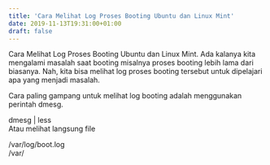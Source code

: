 ```yaml
---
title: 'Cara Melihat Log Proses Booting Ubuntu dan Linux Mint'
date: 2019-11-13T19:31:00+01:00
draft: false
---
```


Cara Melihat Log Proses Booting Ubuntu dan Linux Mint. Ada kalanya kita mengalami masalah saat booting misalnya proses booting lebih lama dari biasanya. Nah, kita bisa melihat log proses booting tersebut untuk dipelajari apa yang menjadi masalah.  
  
  
  
  
Cara paling gampang untuk melihat log booting adalah menggunakan perintah dmesg.  
  
dmesg | less  
Atau melihat langsung file  
  
  
/var/log/boot.log  
/var/